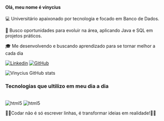 #### Olá, meu nome é vinycius
💻 Universitário apaixonado por tecnologia e focado em Banco de Dados.

🚀 Busco oportunidades para evoluir na área, aplicando Java e SQL em projetos práticos.

🎓 Me desenvolvendo e buscando aprendizado para se tornar melhor a cada dia

[![Linkedin](https://img.shields.io/badge/LinkedIn-0077B5?style=for-the-badge&logo=linkedin&logoColor=white)](https://www.linkedin.com/in/vinycius-santos-19a164290/)
[![GitHub](https://img.shields.io/badge/GitHub-100000?style=for-the-badge&logo=github&logoColor=white)](https://github.com/VinyciusS06)


![Vinycius GitHub stats](https://github-readme-stats.vercel.app/api?username=VinyciusS06&show_icons=true&theme=radical)

### Tecnologias que ultilizo em meu dia a dia
<div style="display: inline-block">
  <br />
  <img align="center" alt="html5" src="https://img.shields.io/badge/Java-ED8B00?style=for-the-badge&logo=openjdk&logoColor=white" />
   <img align="center" alt="html5" src="https://img.shields.io/badge/MySQL-00000F?style=for-the-badge&logo=mysql&logoColor=white" />
</div><br /> 

🚀🚀Codar não é só escrever linhas, é transformar ideias em realidade!🚀🚀


